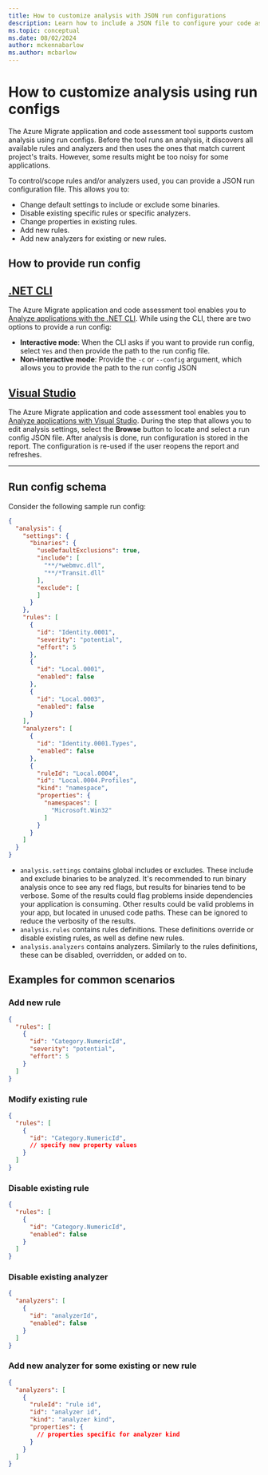 ```yaml
---
title: How to customize analysis with JSON run configurations
description: Learn how to include a JSON file to configure your code assessment
ms.topic: conceptual
ms.date: 08/02/2024
author: mckennabarlow
ms.author: mcbarlow
---
```

# How to customize analysis using run configs

The Azure Migrate application and code assessment tool supports custom analysis using run configs. Before the tool runs an analysis, it discovers all available rules and analyzers and then uses the ones that match current project's traits. However, some results might be too noisy for some applications.

To control/scope rules and/or analyzers used, you can provide a JSON run configuration file. This allows you to:

- Change default settings to include or exclude some binaries.
- Disable existing specific rules or specific analyzers.
- Change properties in existing rules.
- Add new rules.
- Add new analyzers for existing or new rules.

## How to provide run config

## [.NET CLI](#tab/cli)

The Azure Migrate application and code assessment tool enables you to [Analyze applications with the .NET CLI](dotnet-cli.md). While using the CLI, there are two options to provide a run config:

- **Interactive mode**: When the CLI asks if you want to provide run config, select `Yes` and then provide the path to the run config file.
- **Non-interactive mode**: Provide the `-c` or `--config` argument, which allows you to provide the path to the run config JSON

## [Visual Studio](#tab/visual-studio)

The Azure Migrate application and code assessment tool enables you to [Analyze applications with Visual Studio](visual-studio.md). During the step that allows you to edit analysis settings, select the **Browse** button to locate and select a run config JSON file. After analysis is done, run configuration is stored in the report. The configuration is re-used if the user reopens the report and refreshes.

---

## Run config schema

Consider the following sample run config:

```json
{
  "analysis": {
    "settings": {
      "binaries": {
        "useDefaultExclusions": true,
        "include": [
          "**/*webmvc.dll",
          "**/*Transit.dll"
        ],
        "exclude": [
        ]
      }
    },
    "rules": [
      {
        "id": "Identity.0001",
        "severity": "potential",
        "effort": 5
      },
      {
        "id": "Local.0001",
        "enabled": false
      },
      {
        "id": "Local.0003",
        "enabled": false
      }
    ],
    "analyzers": [
      {
        "id": "Identity.0001.Types",
        "enabled": false
      },
      {
        "ruleId": "Local.0004",
        "id": "Local.0004.Profiles",
        "kind": "namespace",
        "properties": {
          "namespaces": [
            "Microsoft.Win32"
          ]
        }
      }
    ]
  }
}
```

- `analysis.settings` contains global includes or excludes. These include and exclude binaries to be analyzed. It's recommended to run binary analysis once to see any red flags, but results for binaries tend to be verbose. Some of the results could flag problems inside dependencies your application is consuming. Other results could be valid problems in your app, but located in unused code paths. These can be ignored to reduce the verbosity of the results.
- `analysis.rules` contains rules definitions. These definitions override or disable existing rules, as well as define new rules.
- `analysis.analyzers` contains analyzers. Similarly to the rules definitions, these can be disabled, overridden, or added on to.

## Examples for common scenarios

### Add new rule

```json
{
  "rules": [
    {
      "id": "Category.NumericId",
      "severity": "potential",
      "effort": 5
    }
  ]
}
```

### Modify existing rule

```json
{
  "rules": [
    {
      "id": "Category.NumericId",
      // specify new property values
    }
  ]
}
```

### Disable existing rule

```json
{
  "rules": [
    {
      "id": "Category.NumericId",
      "enabled": false
    }
  ]
}
```

### Disable existing analyzer

```json
{
  "analyzers": [
    {
      "id": "analyzerId",
      "enabled": false
    }
  ]
}
```

### Add new analyzer for some existing or new rule

```json
{
  "analyzers": [
    {
      "ruleId": "rule id",
      "id": "analyzer id",
      "kind": "analyzer kind",
      "properties": {
        // properties specific for analyzer kind
      }
    }
  ]
}
```
